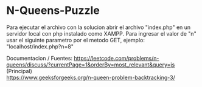 # N-Queens-Puzzle

Para ejecutar el archivo con la solucion abrir el archivo "index.php" en un servidor local con php instalado como XAMPP.
Para ingresar el valor de "n" usar el siguinte parametro por el metodo GET, ejemplo: "localhost/index.php?n=8"

Documentacion / Fuentes:
https://leetcode.com/problems/n-queens/discuss/?currentPage=1&orderBy=most_relevant&query=js (Principal) <br>
https://www.geeksforgeeks.org/n-queen-problem-backtracking-3/
